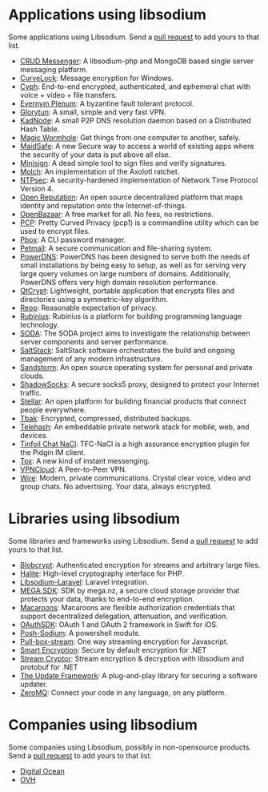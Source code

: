 # Applications using libsodium
Some applications using Libsodium. Send a [pull request](https://github.com/jedisct1/libsodium-doc/blob/master/libsodium_users/README.md) to add yours to that list.

- [CRUD Messenger](https://github.com/zyisrad/crudMessenger): A libsodium-php and MongoDB based single server messaging platform.
- [CurveLock](https://github.com/adamcaudill/CurveLock): Message encryption for Windows.
- [Cyph](https://cyph.im/): End-to-end encrypted, authenticated, and ephemeral chat with voice + video + file transfers.
- [Evernym Plenum](http://evernym.com/): A byzantine fault tolerant protocol.
- [Glorytun](https://github.com/angt/glorytun): A small, simple and very fast VPN.
- [KadNode](https://github.com/mwarning/KadNode): A small P2P DNS resolution daemon based on a Distributed Hash Table.
- [Magic Wormhole](https://github.com/warner/magic-wormhole): Get things from one computer to another, safely.
- [MaidSafe](http://maidsafe.net/): A new Secure way to access a world of existing apps where the security of your data is put above all else.
- [Minisign](https://jedisct1.github.io/minisign/): A dead simple tool to sign files and verify signatures.
- [Molch](https://github.com/FSMaxB/molch): An implementation of the Axolotl ratchet.
- [NTPsec](https://github.com/ntpsec/ntpsec): A security-hardened implementation of Network Time Protocol Version 4.
- [Open Reputation](https://openreputation.net/): An open source decentralized platform that maps identity and reputation onto the Internet-of-things.
- [OpenBazaar](https://www.openbazaar.org/): A free market for all. No fees, no restrictions.
- [PCP](https://github.com/TLINDEN/pcp): Pretty Curved Privacy (pcp1) is a commandline utility which can be used to encrypt files.
- [Pbox](https://github.com/zyisrad/pbox): A CLI password manager.
- [Petmail](https://github.com/warner/petmail): A secure communication and file-sharing system.
- [PowerDNS](https://www.powerdns.com/): PowerDNS has been designed to serve both the needs of small installations by being easy to setup, as well as for serving very large query volumes on large numbers of domains. Additionally, PowerDNS offers very high domain resolution performance.
- [QtCrypt](https://github.com/trashctor/QtCrypt): Lightweight, portable application that encrypts files and directories using a symmetric-key algorithm.
- [Reop](http://www.tedunangst.com/flak/post/reop): Reasonable expectation of privacy.
- [Rubinius](http://rubinius.com/): Rubinius is a platform for building programming language technology.
- [SODA](https://github.com/vong-xiv/SODA): The SODA project aims to investigate the relationship between server components and server performance.
- [SaltStack](http://saltstack.com/): SaltStack software orchestrates the build and ongoing management of any modern infrastructure. 
- [Sandstorm](https://sandstorm.io/): An open source operating system for personal and private clouds.
- [ShadowSocks](https://shadowsocks.org/en/index.html): A secure socks5 proxy, designed to protect your Internet traffic.
- [Stellar](https://www.stellar.org/): An open platform for building financial products that connect people everywhere.
- [Tbak](https://github.com/tux3/tbak): Encrypted, compressed, distributed backups.
- [Telehash](http://telehash.org/): An embeddable private network stack for mobile, web, and devices.
- [Tinfoil Chat NaCl](https://github.com/maqp/tfc-nacl): TFC-NaCl is a high assurance encryption plugin for the Pidgin IM client.
- [Tox](https://tox.chat/): A new kind of instant messenging.
- [VPNCloud](https://github.com/dswd/vpncloud.rs): A Peer-to-Peer VPN.
- [Wire](https://wire.com/): Modern, private communications. Crystal clear voice, video and group chats. No advertising. Your data, always encrypted.

# Libraries using libsodium
Some libraries and frameworks using Libsodium. Send a [pull request](https://github.com/jedisct1/libsodium-doc/blob/master/libsodium_users/README.md) to add yours to that list.

- [Blobcrypt](https://github.com/jedisct1/blobcrypt): Authenticated encryption for streams and arbitrary large files.
- [Halite](https://github.com/paragonie/halite): High-level cryptography interface for PHP.
- [Libsodium-Laravel](https://github.com/scrothers/libsodium-laravel): Laravel integration.
- [MEGA SDK](https://github.com/meganz/sdk): SDK by mega.nz, a secure cloud storage provider that protects your data, thanks to end-to-end encryption.
- [Macaroons](https://github.com/rescrv/libmacaroons): Macaroons are flexible authorization credentials that support decentralized delegation, attenuation, and verification.
- [OAuthSDK](https://github.com/ramki1979/OAuthSDK): OAuth 1 and OAuth 2 framework in Swift for iOS.
- [Posh-Sodium](https://github.com/jamessantiago/PoSH-Sodium): A powershell module.
- [Pull-box-stream](https://github.com/dominictarr/pull-box-stream): One way streaming encryption for Javascript.
- [Smart Encryption](https://github.com/adamcaudill/SmartEncryption): Secure by default encryption for .NET
- [Stream Cryptor](https://github.com/bitbeans/StreamCryptor): Stream encryption & decryption with libsodium and protobuf for .NET
- [The Update Framework](https://github.com/theupdateframework/tuf): A plug-and-play library for securing a software updater.
- [ZeroMQ](http://zeromq.org/): Connect your code in any language, on any platform.

# Companies using libsodium
Some companies using Libsodium, possibly in non-opensource products. Send a [pull request](https://github.com/jedisct1/libsodium-doc/blob/master/libsodium_users/README.md) to add yours to that list.

- [Digital Ocean](https://www.digitalocean.com/)
- [OVH](https://www.ovh.com)
